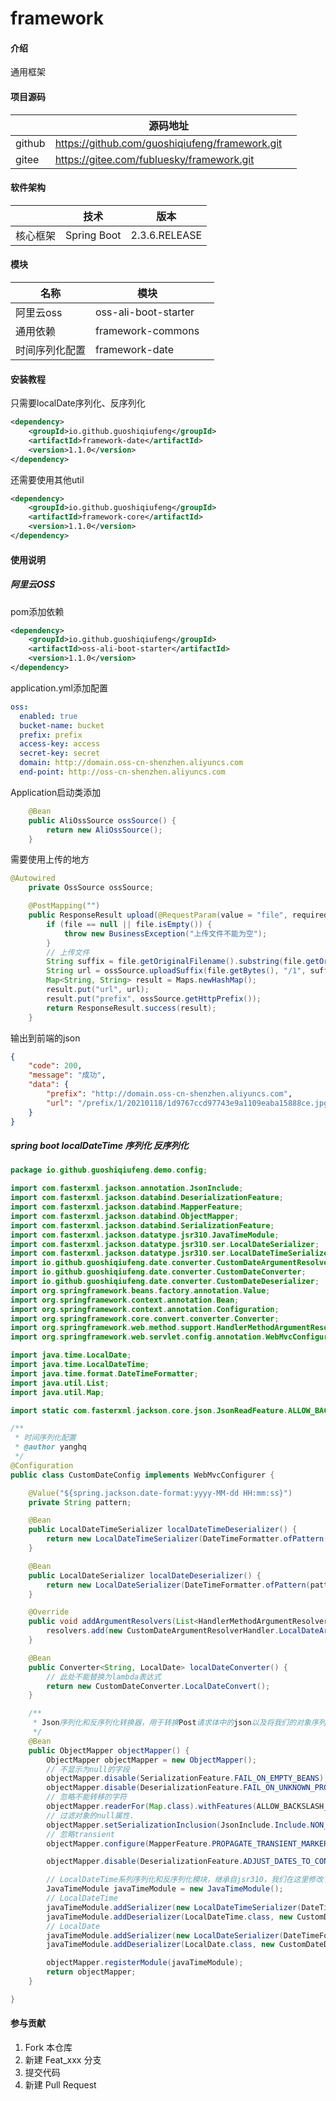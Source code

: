 # framework

#### 介绍
通用框架

#### 项目源码

|        | 源码地址                                       |      |
| ------ | ---------------------------------------------- | ---- |
| github | https://github.com/guoshiqiufeng/framework.git |      |
| gitee  | https://gitee.com/fubluesky/framework.git      |      |

#### 软件架构
|              | 技术                              | 版本          |
| ------------ | --------------------------------- | ------------- |
| 核心框架     | Spring Boot                       | 2.3.6.RELEASE |

#### 模块

| 名称         | 模块     |  |
| ------------ | -------- | ------ |
| 阿里云oss | oss-ali-boot-starter | |
| 通用依赖         | framework-commons  |    |
| 时间序列化配置         | framework-date  |    |



#### 安装教程
只需要localDate序列化、反序列化
```xml
<dependency>
    <groupId>io.github.guoshiqiufeng</groupId>
    <artifactId>framework-date</artifactId>
    <version>1.1.0</version>
</dependency>
```
还需要使用其他util
```xml
<dependency>
    <groupId>io.github.guoshiqiufeng</groupId>
    <artifactId>framework-core</artifactId>
    <version>1.1.0</version>
</dependency>
```
#### 使用说明

##### **阿里云OSS**

pom添加依赖

```xml
<dependency>
    <groupId>io.github.guoshiqiufeng</groupId>
    <artifactId>oss-ali-boot-starter</artifactId>
    <version>1.1.0</version>
</dependency>
```



application.yml添加配置

```yml
oss:
  enabled: true
  bucket-name: bucket
  prefix: prefix
  access-key: access
  secret-key: secret
  domain: http://domain.oss-cn-shenzhen.aliyuncs.com
  end-point: http://oss-cn-shenzhen.aliyuncs.com
```

Application启动类添加

```java
	@Bean
	public AliOssSource ossSource() {
		return new AliOssSource();
	}
```

需要使用上传的地方

```java
@Autowired
	private OssSource ossSource;

	@PostMapping("")
	public ResponseResult upload(@RequestParam(value = "file", required = false) MultipartFile file) throws Exception {
		if (file == null || file.isEmpty()) {
			throw new BusinessException("上传文件不能为空");
		}
		// 上传文件
		String suffix = file.getOriginalFilename().substring(file.getOriginalFilename().lastIndexOf("."));
		String url = ossSource.uploadSuffix(file.getBytes(), "/1", suffix);
		Map<String, String> result = Maps.newHashMap();
		result.put("url", url);
		result.put("prefix", ossSource.getHttpPrefix());
		return ResponseResult.success(result);
	}
```

输出到前端的json

```json
{
    "code": 200,
    "message": "成功",
    "data": {
        "prefix": "http://domain.oss-cn-shenzhen.aliyuncs.com",
        "url": "/prefix/1/20210118/1d9767ccd97743e9a1109eaba15888ce.jpg"
    }
}
```



##### spring boot localDateTime 序列化 反序列化

```java
package io.github.guoshiqiufeng.demo.config;

import com.fasterxml.jackson.annotation.JsonInclude;
import com.fasterxml.jackson.databind.DeserializationFeature;
import com.fasterxml.jackson.databind.MapperFeature;
import com.fasterxml.jackson.databind.ObjectMapper;
import com.fasterxml.jackson.databind.SerializationFeature;
import com.fasterxml.jackson.datatype.jsr310.JavaTimeModule;
import com.fasterxml.jackson.datatype.jsr310.ser.LocalDateSerializer;
import com.fasterxml.jackson.datatype.jsr310.ser.LocalDateTimeSerializer;
import io.github.guoshiqiufeng.date.converter.CustomDateArgumentResolverHandler;
import io.github.guoshiqiufeng.date.converter.CustomDateConverter;
import io.github.guoshiqiufeng.date.converter.CustomDateDeserializer;
import org.springframework.beans.factory.annotation.Value;
import org.springframework.context.annotation.Bean;
import org.springframework.context.annotation.Configuration;
import org.springframework.core.convert.converter.Converter;
import org.springframework.web.method.support.HandlerMethodArgumentResolver;
import org.springframework.web.servlet.config.annotation.WebMvcConfigurer;

import java.time.LocalDate;
import java.time.LocalDateTime;
import java.time.format.DateTimeFormatter;
import java.util.List;
import java.util.Map;

import static com.fasterxml.jackson.core.json.JsonReadFeature.ALLOW_BACKSLASH_ESCAPING_ANY_CHARACTER;

/**
 * 时间序列化配置
 * @author yanghq
 */
@Configuration
public class CustomDateConfig implements WebMvcConfigurer {

	@Value("${spring.jackson.date-format:yyyy-MM-dd HH:mm:ss}")
	private String pattern;

	@Bean
	public LocalDateTimeSerializer localDateTimeDeserializer() {
		return new LocalDateTimeSerializer(DateTimeFormatter.ofPattern(pattern));
	}

	@Bean
	public LocalDateSerializer localDateDeserializer() {
		return new LocalDateSerializer(DateTimeFormatter.ofPattern(pattern));
	}

	@Override
	public void addArgumentResolvers(List<HandlerMethodArgumentResolver> resolvers) {
		resolvers.add(new CustomDateArgumentResolverHandler.LocalDateArgumentResolverHandler());
	}

	@Bean
	public Converter<String, LocalDate> localDateConverter() {
		// 此处不能替换为lambda表达式
		return new CustomDateConverter.LocalDateConvert();
	}

	/**
	 * Json序列化和反序列化转换器，用于转换Post请求体中的json以及将我们的对象序列化为返回响应的json
	 */
	@Bean
	public ObjectMapper objectMapper() {
		ObjectMapper objectMapper = new ObjectMapper();
		// 不显示为null的字段
		objectMapper.disable(SerializationFeature.FAIL_ON_EMPTY_BEANS);
		objectMapper.disable(DeserializationFeature.FAIL_ON_UNKNOWN_PROPERTIES);
		// 忽略不能转移的字符
		objectMapper.readerFor(Map.class).withFeatures(ALLOW_BACKSLASH_ESCAPING_ANY_CHARACTER);
		// 过滤对象的null属性.
		objectMapper.setSerializationInclusion(JsonInclude.Include.NON_NULL);
		// 忽略transient
		objectMapper.configure(MapperFeature.PROPAGATE_TRANSIENT_MARKER, true);

		objectMapper.disable(DeserializationFeature.ADJUST_DATES_TO_CONTEXT_TIME_ZONE);

		// LocalDateTime系列序列化和反序列化模块，继承自jsr310，我们在这里修改了日期格式
		JavaTimeModule javaTimeModule = new JavaTimeModule();
		// LocalDateTime
		javaTimeModule.addSerializer(new LocalDateTimeSerializer(DateTimeFormatter.ofPattern(pattern)));
		javaTimeModule.addDeserializer(LocalDateTime.class, new CustomDateDeserializer.LocalDateTimeDeserializer());
		// LocalDate
		javaTimeModule.addSerializer(new LocalDateSerializer(DateTimeFormatter.ofPattern(pattern)));
		javaTimeModule.addDeserializer(LocalDate.class, new CustomDateDeserializer.LocalDateDeserializer());

		objectMapper.registerModule(javaTimeModule);
		return objectMapper;
	}

}

```




#### 参与贡献

1.  Fork 本仓库
2.  新建 Feat_xxx 分支
3.  提交代码
4.  新建 Pull Request
